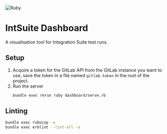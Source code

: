![Ruby](https://img.shields.io/badge/ruby-%23CC342D.svg?style=for-the-badge&logo=ruby&logoColor=white)

# IntSuite Dashboard

A visualisation tool for Integration Suite test runs.

## Setup

1. Acquire a token for the GitLab API from the GitLab instance you want to use, save the token in a file named `gitlab.token` in the root of the project.
1. Run the server
   ```sh
   bundle exec rerun ruby dashboard/serve.rb
   ```

## Linting

```sh
bundle exec rubocop -a
bundle exec erblint --lint-all -a
```
